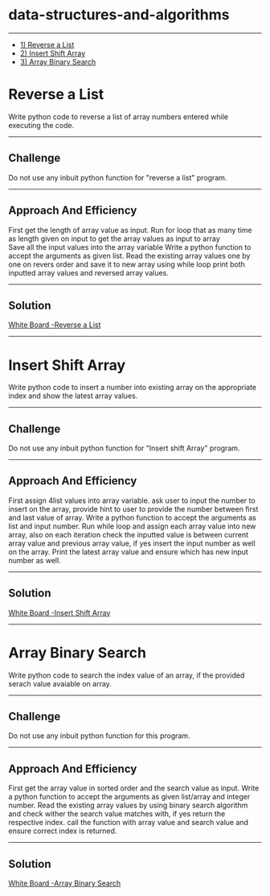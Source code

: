 # data-structures-and-algorithms
---

<!--ts-->
   * [1) Reverse a List](#reverse-a-list)
   * [2) Insert Shift Array](#Insert-Shift-Array)
   * [3) Array Binary Search](#Array-Binary-Search)
     
<!--te--> 

# Reverse a List
Write python code to reverse a list of array numbers entered while executing the code.

---

## Challenge
Do not use any inbuit python function for "reverse a list" program.  

---

## Approach And Efficiency

First get the length of array value as input.
Run for loop that as many time as length given on input to get the array values as input to array  
Save all the input values into the array variable
Write a python function to accept the arguments as given list.
Read the existing array values one by one on revers order and save it to new array using while loop 
print both  inputted array values and reversed array values. 

---

## Solution
[White Board -Reverse a List](assets/array-reverse.jpg)

---

# Insert Shift Array
Write python code to insert a number into existing array on the appropriate index and show the latest array values.

---

## Challenge
Do not use any inbuit python function for "Insert shift Array" program.  

---

## Approach And Efficiency

First assign 4list values into array variable.
ask user to input the number to insert on the array, provide hint to user to provide the number between first and last value of array.
Write a python function to accept the arguments as list and input number.
Run while loop and assign each array value into new array, also on each iteration check the inputted value is between current array value and previous array value, if yes insert the input number as well on the array.
Print the latest array value and ensure which has new input number as well.

---

## Solution

[White Board -Insert Shift Array](assets/array-shift.jpg)

---

# Array Binary Search
Write python code to search the index value of an array, if the provided serach value avaiable on array.

---

## Challenge
Do not use any inbuit python function for this program.  

---

## Approach And Efficiency

First get the array value in sorted order and the search value as input.
Write a python function to accept the arguments as given list/array and integer number.
Read the existing array values by using binary search algorithm and check wither the search value matches with, if yes return the respective index. 
call the function with array value and search value and ensure correct index is returned.

---

## Solution
[White Board -Array Binary Search](assets/array_binary_search.jpg)

